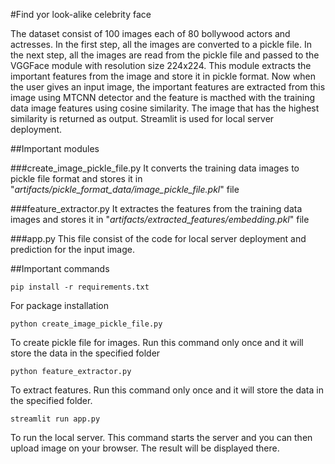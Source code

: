 #Find yor look-alike celebrity face 

The dataset consist of 100 images each of 80 bollywood actors and actresses. In the first step, all the images are converted to a pickle file. In the next step, all the images are read from the pickle file and passed to the VGGFace module with resolution size 224x224. This module extracts the important features from the image and store it in pickle format. Now when the user gives an input image, the important features are extracted from this image using MTCNN detector and the feature is macthed with the training data image features using cosine similarity. The image that has the highest similarity is returned as output. Streamlit is used for local server deployment.

##Important modules

###create_image_pickle_file.py
It converts the training data images to pickle file format and stores it in "*artifacts/pickle_format_data/image_pickle_file.pkl*" file

###feature_extractor.py
It extractes the features from the training data images and stores it in "*artifacts/extracted_features/embedding.pkl*" file 

###app.py
This file consist of the code for local server deployment and prediction for the input image.

##Important commands
```
pip install -r requirements.txt
```
For package installation 

```
python create_image_pickle_file.py
```
To create pickle file for images. Run this command only once and it will store the data in the specified folder

```
python feature_extractor.py
```
To extract features. Run this command only once and it will store the data in the specified folder.

```
streamlit run app.py
```
To run the local server. This command starts the server and you can then upload image on your browser. The result will be displayed there.